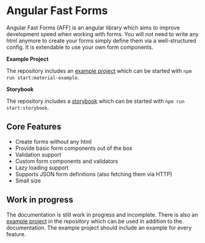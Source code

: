 # Angular Fast Forms

Angular Fast Forms (AFF) is an angular library which aims to improve development speed
when working with forms. You will not need to write any html anymore to create your forms
simply define them via a well-structured config. It is extendable to use your own
form components.

**Example Project**

The repository includes an [example project](https://github.com/Micky002/angular-fast-forms/tree/master/apps/material-example)
which can be started with `npm run start:material-example`.

**Storybook**

The repository includes a [storybook](https://github.com/Micky002/angular-fast-forms/tree/master/apps/storybook)
which can be started with `npm run start:storybook`.


## Core Features

* Create forms without any html
* Provide basic form components out of the box
* Validation support
* Custom form components and validators
* Lazy loading support
* Supports JSON form definitions (also fetching them via HTTP)
* Small size


## Work in progress

The documentation is still work in progress and incomplete. There is also an
[example project](https://github.com/Micky002/angular-fast-forms/tree/master/apps/material-example)
in the repository which can be used in addition to the documentation. 
The example project should include an example for every feature.
